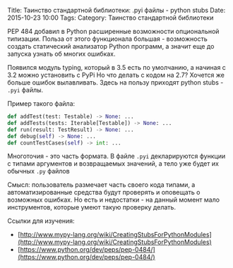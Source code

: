 Title: Таинство стандартной библиотеки: .pyi файлы - python stubs
Date: 2015-10-23 10:00
Tags: 
Category: Таинство стандартной библиотеки

PEP 484 добавил в Python расширенные возможности опциональной типизации. 
Польза от этого функционала большая - возможность создать статический анализатор Python программ, а значит еще до запуска узнать об многих ошибках.

Появился модуль typing, который в 3.5 есть по умолчанию, а начиная с 3.2 можно установить с PyPi
Но что делать с кодом на 2.7? Хочется же больше ошибок вылавливать. 
Здесь на пользу приходят python stubs - ```.pyi``` файлы. 

Пример такого файла:

```python
def addTest(test: Testable) -> None: ...
def addTests(tests: Iterable[Testable]) -> None: ...
def run(result: TestResult) -> None: ...
def debug(self) -> None: ...
def countTestCases(self) -> int: ...
```

Многоточия - это часть формата. 
В файле ```.pyi``` декларируются функции с типами аргументов и возвращаемых значений, а тело уже будет их обычных ```.py``` файлов

Смысл: пользователь размечает часть своего кода типами, а автоматизированные средства будут проверять и оповещать о возможных ошибках. 
Но есть и недостатки - на данный момент мало инструментов, которые умеют такую проверку делать.

Ссылки для изучения:

- [http://www.mypy-lang.org/wiki/CreatingStubsForPythonModules](http://www.mypy-lang.org/wiki/CreatingStubsForPythonModules)
- [https://www.python.org/dev/peps/pep-0484/](https://www.python.org/dev/peps/pep-0484/)